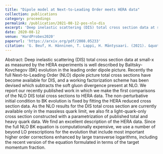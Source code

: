 ```yaml
---
title: "Dipole model at Next-to-Leading Order meets HERA data"
collection: publications
category: proceedings
permalink: /publication/2021-08-12-pos-nlo-dis
excerpt: 'Deep inelastic scattering (DIS) total cross section data at small-x as measured by the HERA experiments is well described by Balitsky-Kovchegov (BK) evolution in the leading order dipole picture. Recently the full Next-to-Leading Order (NLO) dipole picture total cross sections have become available for DIS, and a working factorization scheme has been devised which subtracts the soft gluon divergence present at NLO. We report our recently published work in which we make the first comparisons of the NLO DIS total cross sections to HERA data. The non-perturbative initial condition to BK evolution is fixed by fitting the HERA reduced cross section data. As the NLO results for the DIS total cross section are currently available only in the massless quark limit, we also fit a light-quark-only cross section constructed with a parametrization of published total and heavy quark data. We find an excellent description of the HERA data. Since the full NLO BK equation is computationally expensive, we use a number of beyond LO prescriptions for the evolution that include most important higher order corrections enhanced by large transverse logarithms, including the recent version of the equation formulated in terms of the target momentum fraction.'
date: 2020-08-12
venue: 'HardProbes2020'
paperurl: 'https://arxiv.org/pdf/2008.05233'
citation: 'G. Beuf, H. Hänninen, T. Lappi, H. Mäntysaari. (2021). &quot;Dipole model at Next-to-Leading Order meets HERA data&quot; <i>PoS</i> HardProbes2020 (2021) 101.'
---
```


Abstract: Deep inelastic scattering (DIS) total cross section data at small-x as measured by the HERA experiments is well described by Balitsky-Kovchegov (BK) evolution in the leading order dipole picture. Recently the full Next-to-Leading Order (NLO) dipole picture total cross sections have become available for DIS, and a working factorization scheme has been devised which subtracts the soft gluon divergence present at NLO. We report our recently published work in which we make the first comparisons of the NLO DIS total cross sections to HERA data. The non-perturbative initial condition to BK evolution is fixed by fitting the HERA reduced cross section data. As the NLO results for the DIS total cross section are currently available only in the massless quark limit, we also fit a light-quark-only cross section constructed with a parametrization of published total and heavy quark data. We find an excellent description of the HERA data. Since the full NLO BK equation is computationally expensive, we use a number of beyond LO prescriptions for the evolution that include most important higher order corrections enhanced by large transverse logarithms, including the recent version of the equation formulated in terms of the target momentum fraction.
